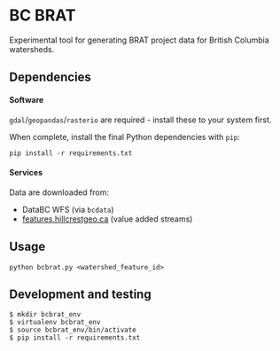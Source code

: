 # BC BRAT

Experimental tool for generating BRAT project data for British Columbia watersheds.

	
## Dependencies

#### Software

`gdal`/`geopandas`/`rasterio` are required - install these to your system first. 

When complete, install the final Python dependencies with `pip`:

	pip install -r requirements.txt


#### Services

Data are downloaded from:

- DataBC WFS (via `bcdata`)
- [features.hillcrestgeo.ca](https://features.hillcrestgeo.ca/fwa/index.html) (value added streams)


## Usage

	python bcbrat.py <watershed_feature_id>


## Development and testing

	$ mkdir bcbrat_env
	$ virtualenv bcbrat_env
	$ source bcbrat_env/bin/activate
	$ pip install -r requirements.txt